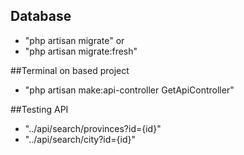 
## Database
- "php artisan migrate"   or
- "php artisan migrate:fresh"

##Terminal on based project
- "php artisan make:api-controller GetApiController"

##Testing API
- "../api/search/provinces?id={id}"  
- "../api/search/city?id={id}"

